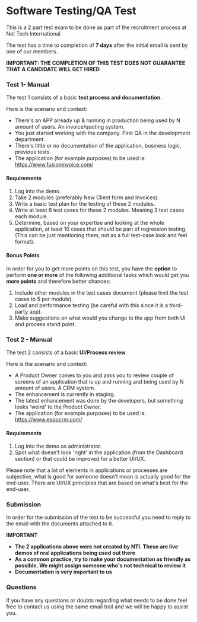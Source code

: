 # Software Testing/QA Test

This is a 2 part test exam to be done as part of the recruitment process at Net Tech International.

The test has a time to completion of **7 days** after the initial email is sent by one of our members.

**IMPORTANT: THE COMPLETION OF THIS TEST DOES NOT GUARANTEE THAT A CANDIDATE WILL GET HIRED**

### Test 1- Manual

The test 1 consists of a basic **test process and documentation**.

Here is the scenario and context:
- There's an APP already up & running in production being used by N amount of users. An invoice/quoting system.
- You just started working with the company. First QA in the development department.
- There's little or no documentation of the application, business logic, previous tests.
- The application (for example purposes) to be used is: https://www.fusioninvoice.com/ 

#### Requirements
1. Log into the demo.
2. Take 2 modules (preferably New Client form and Invoices).
3. Write a basic test plan for the testing of these 2 modules.
4. Write at least 6 test cases for these 2 modules. Meaning 3 test cases each module. 
5. Determine, based on your expertise and looking at the whole application, at least 10 cases that should be part of regression testing. (This can be just mentioning them, not as a full test-case look and feel format).

#### Bonus Points
In order for you to get more points on this test, you have the **option** to perform **one or more** of the following additional tasks which would get you **more points** and therefore better chances:

1. Include other modules in the test cases document (please limit the test cases to 5 per module).
2. Load and performance testing (be careful with this since it is a third-party app).
3. Make suggestions on what would you change to the app from both UI and process stand point.


### Test 2 - Manual
The test 2 consists of a basic **UI/Process review**.

Here is the scenario and context:
- A Product Owner comes to you and asks you to review couple of screens of an application that is up and running and being used by N amount of users. A CRM system.
- The enhancement is currently in staging. 
- The latest enhancement was done by the developers, but something looks 'weird' to the Product Owner.
- The application (for example purposes) to be used is: https://www.espocrm.com/

#### Requirements
1. Log into the demo as administrator.
2. Spot what doesn't look 'right' in the application (from the Dashboard section) or that could be improved for a better UI/UX.

Please note that a lot of elements in applications or processes are subjective, what is good for someone doesn't mean is actually good for the end-user. There are UI/UX principles that are based on what's best for the end-user.


### Submission

In order for the submission of the test to be successful you need to reply to the email with the documents attached to it. 


**IMPORTANT**
- **The 2 applications above were not created by NTI. These are live demos of real applications being used out there**
- **As a common practice, try to make your documentation as friendly as possible. We might assign someone who's not technical to review it**
- **Documentation is very important to us**


### Questions
If you have any questions or doubts regarding what needs to be done feel free to contact us using the same email trail and we will be happy to assist you.
